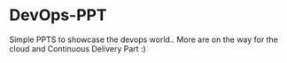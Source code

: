 # DevOps-PPT
Simple PPTS to showcase the devops world..
More are on the way for the cloud and Continuous Delivery Part :)
